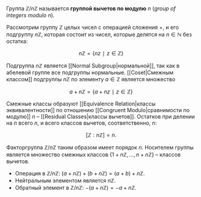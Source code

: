 Группа $ℤ/nℤ$ называется **группой вычетов по модулю** $n$ (*group of integers modulo* $n$). 

Рассмотрим группу $ℤ$ целых чисел с операцией сложения $+$, и его подгруппу $nℤ$, которая состоит из чисел, которые делятся на $n∈ℕ$ без остатка:

$$
nℤ = \{ nz∣ z∈ℤ \}
$$

Подгруппа $nℤ$ является [[Normal Subgroup|нормальной]], так как в абелевой группе все подгруппы нормальные. [[Coset|Смежным классом]] подгруппы $nℤ$ по элементу $a∈ℤ$ является множество

$$
a + nℤ=\{ a + nz ∣ z∈ℤ \}
$$

Смежные классы образуют [[Equivalence Relation|классы эквивалентности]] по отношению [[Congruent Modulo|сравнимости по модулю]] $n$ – [[Residual Classes|классы вычетов]]. Остатков при делении на $n$ всего $n$, и всего классов вычетов, соответственно, $n$: 

$$
[ℤ:nℤ]=n.
$$

Факторгруппа $ℤ/nℤ$ таким образом имеет порядок $n$. Носителем группы является множество смежных классов $\{  1+nℤ,\ldots, n+nℤ \}$ – классов вычетов. 
- Операция в $ℤ/nℤ$: $(a+nℤ)+(b+nℤ)=(a+b)+nℤ$.
- Нейтральным элементом является $nℤ$.
- Обратный элемент в $ℤ/nℤ$: $-(a+nℤ)=-a+nℤ$.
